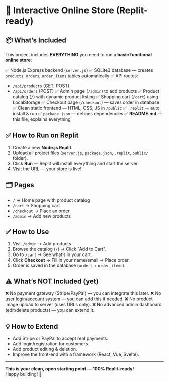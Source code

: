 
# 🚀 Interactive Online Store (Replit-ready)

## 📦 What’s Included

This project includes **EVERYTHING** you need to run a **basic functional online store**:

✅ Node.js Express backend (`server.js`)
✅ SQLite3 database — creates `products`, `orders`, `order_items` tables automatically
✅ API routes:
   - `/api/products` (GET, POST)
   - `/api/orders` (POST)
✅ Admin page (`/admin`) to add products
✅ Product catalog (`/`) with dynamic product listing
✅ Shopping cart (`/cart`) using LocalStorage
✅ Checkout page (`/checkout`) — saves order in database
✅ Clean static frontend — HTML, CSS, JS in `/public`
✅ `.replit` — auto install & run
✅ `package.json` — defines dependencies
✅ **README.md** — this file, explains everything

## ✅ How to Run on Replit

1. Create a new **Node.js Replit**.
2. Upload all project files (`server.js`, `package.json`, `.replit`, `public/` folder).
3. Click **Run** — Replit will install everything and start the server.
4. Visit the URL — your store is live!

## 🗂️ Pages

- `/` → Home page with product catalog
- `/cart` → Shopping cart
- `/checkout` → Place an order
- `/admin` → Add new products

## ✅ How to Use

1. Visit `/admin` → Add products.
2. Browse the catalog (`/`) → Click "Add to Cart".
3. Go to `/cart` → See what’s in your cart.
4. Click **Checkout** → Fill in your name/email → Place order.
5. Order is saved in the database (`orders` + `order_items`).

## ⚠️ What’s NOT Included (yet)

❌ No payment gateway (Stripe/PayPal) — you can integrate this later.
❌ No user login/account system — you can add this if needed.
❌ No product image upload to server (uses URLs only).
❌ No advanced admin dashboard (edit/delete products) — you can extend it.

## 💡 How to Extend

- Add Stripe or PayPal to accept real payments.
- Add login/registration for customers.
- Add product editing & deletion.
- Improve the front-end with a framework (React, Vue, Svelte).

---

**This is your clean, open starting point — 100% Replit-ready!**  
Happy building! 🚀
